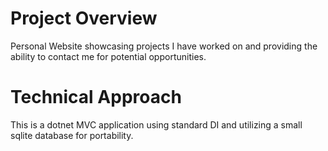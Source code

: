 # Project Overview
Personal Website showcasing projects I have worked on and providing the ability to contact me for 
potential opportunities.

# Technical Approach
This is a dotnet MVC application using standard DI and utilizing a small sqlite database for portability.
